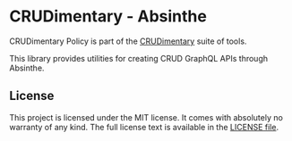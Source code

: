 # CRUDimentary - Absinthe

CRUDimentary Policy is part of the
[CRUDimentary](https://github.com/CRUDimentary/crudimentary) suite of tools.

This library provides utilities for creating CRUD GraphQL APIs through Absinthe.

## License

This project is licensed under the MIT license.
It comes with absolutely no warranty of any kind.
The full license text is available in the [LICENSE file](/LICENSE.txt).
